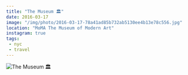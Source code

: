 ```yaml
---
title: "The Museum 🏛"
date: 2016-03-17
image: "/img/photo/2016-03-17-78a41ad85b732ab5130ee4b13e78c556.jpg"
location: "MoMA The Museum of Modern Art"
instagram: true
tags:
 - nyc
 - travel
---
```


![The Museum 🏛](/img/photo/2016-03-17-78a41ad85b732ab5130ee4b13e78c556.jpg)
